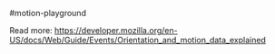 #motion-playground

Read more:
https://developer.mozilla.org/en-US/docs/Web/Guide/Events/Orientation_and_motion_data_explained
